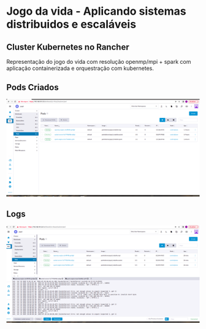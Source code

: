 # Jogo da vida - Aplicando sistemas distribuidos e escaláveis

## Cluster Kubernetes no Rancher

Representação do jogo do vida com resolução openmp/mpi + spark com aplicação containerizada e orquestração com kubernetes.

## Pods Criados
![](./assets/rancher-pods.png)

## Logs
![](./assets/rancher-logs.png)
